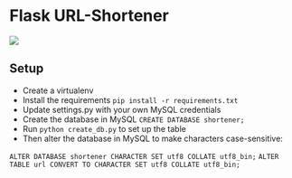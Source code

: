 # Flask URL-Shortener

![](https://github.com/coralbeef/Flask-URL-Shortener/blob/master/screenshots.gif)

## Setup
* Create a virtualenv
* Install the requirements ```pip install -r requirements.txt```
* Update settings.py with your own MySQL credentials
* Create the database in MySQL ```CREATE DATABASE shortener;```
* Run ```python create_db.py``` to set up the table
* Then alter the database in MySQL to make characters case-sensitive:

```ALTER DATABASE shortener CHARACTER SET utf8 COLLATE utf8_bin;```
```ALTER TABLE url CONVERT TO CHARACTER SET utf8 COLLATE utf8_bin;```

